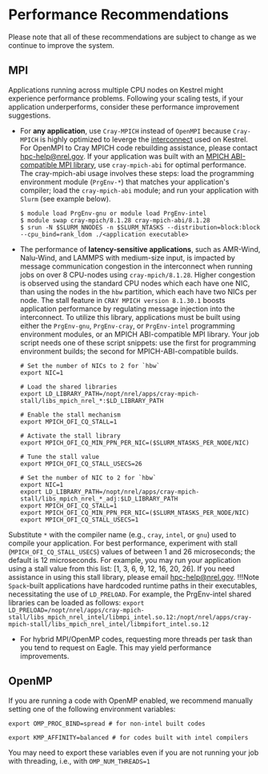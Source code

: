 # Performance Recommendations

Please note that all of these recommendations are subject to change as we continue to improve the system.

## MPI

Applications running across multiple CPU nodes on Kestrel might experience performance problems. Following your scaling tests, if your application underperforms, consider these performance improvement suggestions.

- For **any application**, use `Cray-MPICH` instead of `OpenMPI` because `Cray-MPICH` is highly optimized to leverge the [interconnect](../../index.md) used on Kestrel. For OpenMPI to Cray MPICH code rebuilding assistance, please contact hpc-help@nrel.gov. If your application was built with an [MPICH ABI-compatible MPI library](https://github.com/pmodels/mpich/blob/main/doc/wiki/testing/ABI_Compatibility_Initiative.md), use `cray-mpich-abi` for optimal performance. The cray-mpich-abi usage involves these steps: load the programming environment module (`PrgEnv-*`) that matches your application's compiler; load the `cray-mpich-abi` module; and run your application with `Slurm` (see example below).
   ```
   $ module load PrgEnv-gnu or module load PrgEnv-intel
   $ module swap cray-mpich/8.1.28 cray-mpich-abi/8.1.28
   $ srun -N $SLURM_NNODES -n $SLURM_NTASKS --distribution=block:block --cpu_bind=rank_ldom ./<application executable>
   ```

- The performance of __latency-sensitive applications__, such as AMR-Wind, Nalu-Wind, and LAMMPS with medium-size input, is impacted by message communication congestion in the interconnect when running jobs on over 8 CPU-nodes using `cray-mpich/8.1.28`. Higher congestion is observed using the standard CPU nodes which each have one NIC, than using the nodes in the `hbw` partition, which each have two NICs per node. The stall feature in `CRAY MPICH version 8.1.30.1` boosts application performance by regulating message injection into the interconnect. To utilize this library, applications must be built using either the `PrgEnv-gnu`, `PrgEnv-cray`, or `PrgEnv-intel` programming environment modules, or an MPICH ABI-compatible MPI library. Your job script needs one of these script snippets: use the first for programming environment builds; the second for MPICH-ABI-compatible builds.
   ```
   # Set the number of NICs to 2 for `hbw`
   export NIC=1
   
   # Load the shared libraries
   export LD_LIBRARY_PATH=/nopt/nrel/apps/cray-mpich-stall/libs_mpich_nrel_*:$LD_LIBRARY_PATH
   
   # Enable the stall mechanism
   export MPICH_OFI_CQ_STALL=1

   # Activate the stall library
   export MPICH_OFI_CQ_MIN_PPN_PER_NIC=($SLURM_NTASKS_PER_NODE/NIC)

   # Tune the stall value
   export MPICH_OFI_CQ_STALL_USECS=26
   ```   
   ```
   # Set the number of NIC to 2 for `hbw`
   export NIC=1
   export LD_LIBRARY_PATH=/nopt/nrel/apps/cray-mpich-stall/libs_mpich_nrel_*_adj:$LD_LIBRARY_PATH
   export MPICH_OFI_CQ_STALL=1
   export MPICH_OFI_CQ_MIN_PPN_PER_NIC=($SLURM_NTASKS_PER_NODE/NIC)
   export MPICH_OFI_CQ_STALL_USECS=1

   ```
Substitute `*` with the compiler name (e.g., `cray`, `intel`, or `gnu`) used to compile your application. For best performance, experiment with stall (`MPICH_OFI_CQ_STALL_USECS`) values of between 1 and 26 microseconds; the default is 12 microseconds. For example, you may run your application using a stall value from this list: [1, 3, 6, 9, 12, 16, 20, 26]. If you need assistance in using this stall library, please email hpc-help@nrel.gov.
!!!Note
      `Spack`-built applications have hardcoded runtime paths in their executables, necessitating the use of `LD_PRELOAD`. For example, the PrgEnv-intel shared libraries can be loaded as follows: `export LD_PRELOAD=/nopt/nrel/apps/cray-mpich-stall/libs_mpich_nrel_intel/libmpi_intel.so.12:/nopt/nrel/apps/cray-mpich-stall/libs_mpich_nrel_intel/libmpifort_intel.so.12`

- For hybrid MPI/OpenMP codes, requesting more threads per task than you tend to request on Eagle. This may yield performance improvements.

## OpenMP

If you are running a code with OpenMP enabled, we recommend manually setting one of the following environment variables:

```
export OMP_PROC_BIND=spread # for non-intel built codes

export KMP_AFFINITY=balanced # for codes built with intel compilers
```

You may need to export these variables even if you are not running your job with threading, i.e., with `OMP_NUM_THREADS=1`
